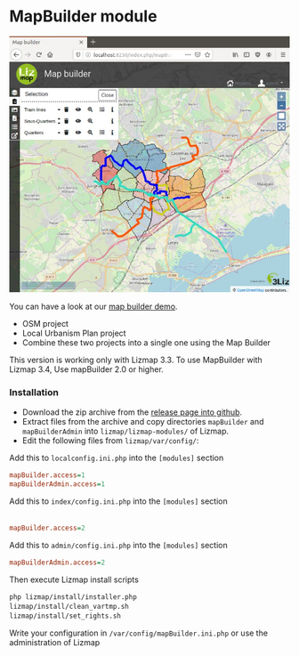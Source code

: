 # MapBuilder module

![demo](demo.jpg "3Liz Map Builder")

You can have a look at our [map builder demo](https://demo.lizmap.com/mapbuilder/).
* OSM project
* Local Urbanism Plan project
* Combine these two projects into a single one using the Map Builder


This version is working only with Lizmap 3.3. To use MapBuilder with Lizmap 3.4,
Use mapBuilder 2.0 or higher.

### Installation

* Download the zip archive from the [release page into github](https://github.com/3liz/lizmap-mapbuilder-module/releases).
* Extract files from the archive and copy directories `mapBuilder` and `mapBuilderAdmin` into `lizmap/lizmap-modules/` of Lizmap.
* Edit the following files from  `lizmap/var/config/`:

Add this to `localconfig.ini.php` into the `[modules]` section

```ini
mapBuilder.access=1
mapBuilderAdmin.access=1
```

Add this to `index/config.ini.php` into the `[modules]` section

```ini

mapBuilder.access=2
```

Add this to `admin/config.ini.php` into the `[modules]` section

```ini
mapBuilderAdmin.access=2
```


Then execute Lizmap install scripts

```bash
php lizmap/install/installer.php
lizmap/install/clean_vartmp.sh
lizmap/install/set_rights.sh
```

Write your configuration in `/var/config/mapBuilder.ini.php` or use the administration of Lizmap
